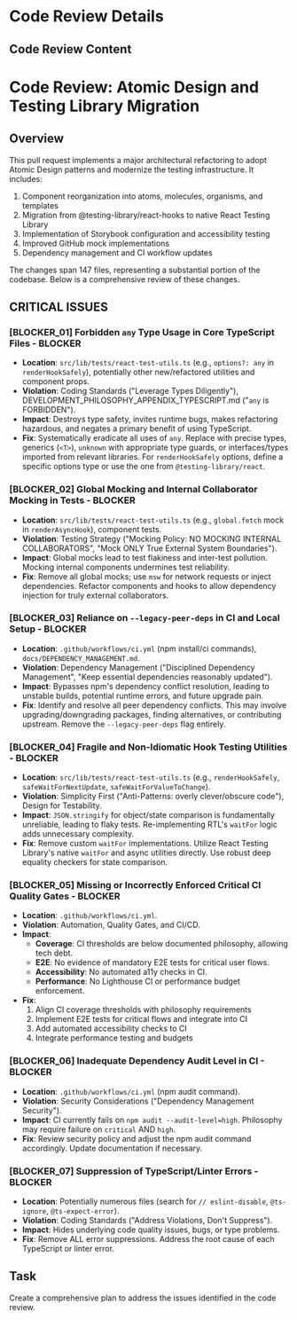 # Code Review Details

## Code Review Content
# Code Review: Atomic Design and Testing Library Migration

## Overview
This pull request implements a major architectural refactoring to adopt Atomic Design patterns and modernize the testing infrastructure. It includes:

1. Component reorganization into atoms, molecules, organisms, and templates
2. Migration from @testing-library/react-hooks to native React Testing Library
3. Implementation of Storybook configuration and accessibility testing
4. Improved GitHub mock implementations
5. Dependency management and CI workflow updates

The changes span 147 files, representing a substantial portion of the codebase. Below is a comprehensive review of these changes.

## CRITICAL ISSUES

### [BLOCKER_01] Forbidden `any` Type Usage in Core TypeScript Files - BLOCKER
- **Location**: `src/lib/tests/react-test-utils.ts` (e.g., `options?: any` in `renderHookSafely`), potentially other new/refactored utilities and component props.
- **Violation**: Coding Standards ("Leverage Types Diligently"), DEVELOPMENT_PHILOSOPHY_APPENDIX_TYPESCRIPT.md ("`any` is FORBIDDEN").
- **Impact**: Destroys type safety, invites runtime bugs, makes refactoring hazardous, and negates a primary benefit of using TypeScript.
- **Fix**: Systematically eradicate all uses of `any`. Replace with precise types, generics (`<T>`), `unknown` with appropriate type guards, or interfaces/types imported from relevant libraries. For `renderHookSafely` options, define a specific options type or use the one from `@testing-library/react`.

### [BLOCKER_02] Global Mocking and Internal Collaborator Mocking in Tests - BLOCKER
- **Location**: `src/lib/tests/react-test-utils.ts` (e.g., `global.fetch` mock in `renderAsyncHook`), component tests.
- **Violation**: Testing Strategy ("Mocking Policy: NO MOCKING INTERNAL COLLABORATORS", "Mock ONLY True External System Boundaries").
- **Impact**: Global mocks lead to test flakiness and inter-test pollution. Mocking internal components undermines test reliability.
- **Fix**: Remove all global mocks; use `msw` for network requests or inject dependencies. Refactor components and hooks to allow dependency injection for truly external collaborators.

### [BLOCKER_03] Reliance on `--legacy-peer-deps` in CI and Local Setup - BLOCKER
- **Location**: `.github/workflows/ci.yml` (npm install/ci commands), `docs/DEPENDENCY_MANAGEMENT.md`.
- **Violation**: Dependency Management ("Disciplined Dependency Management", "Keep essential dependencies reasonably updated").
- **Impact**: Bypasses npm's dependency conflict resolution, leading to unstable builds, potential runtime errors, and future upgrade pain.
- **Fix**: Identify and resolve all peer dependency conflicts. This may involve upgrading/downgrading packages, finding alternatives, or contributing upstream. Remove the `--legacy-peer-deps` flag entirely.

### [BLOCKER_04] Fragile and Non-Idiomatic Hook Testing Utilities - BLOCKER
- **Location**: `src/lib/tests/react-test-utils.ts` (e.g., `renderHookSafely`, `safeWaitForNextUpdate`, `safeWaitForValueToChange`).
- **Violation**: Simplicity First ("Anti-Patterns: overly clever/obscure code"), Design for Testability.
- **Impact**: `JSON.stringify` for object/state comparison is fundamentally unreliable, leading to flaky tests. Re-implementing RTL's `waitFor` logic adds unnecessary complexity.
- **Fix**: Remove custom `waitFor` implementations. Utilize React Testing Library's native `waitFor` and async utilities directly. Use robust deep equality checkers for state comparison.

### [BLOCKER_05] Missing or Incorrectly Enforced Critical CI Quality Gates - BLOCKER
- **Location**: `.github/workflows/ci.yml`.
- **Violation**: Automation, Quality Gates, and CI/CD.
- **Impact**:
    - **Coverage**: CI thresholds are below documented philosophy, allowing tech debt.
    - **E2E**: No evidence of mandatory E2E tests for critical user flows.
    - **Accessibility**: No automated a11y checks in CI.
    - **Performance**: No Lighthouse CI or performance budget enforcement.
- **Fix**:
    1. Align CI coverage thresholds with philosophy requirements
    2. Implement E2E tests for critical flows and integrate into CI
    3. Add automated accessibility checks to CI
    4. Integrate performance testing and budgets

### [BLOCKER_06] Inadequate Dependency Audit Level in CI - BLOCKER
- **Location**: `.github/workflows/ci.yml` (npm audit command).
- **Violation**: Security Considerations ("Dependency Management Security").
- **Impact**: CI currently fails on `npm audit --audit-level=high`. Philosophy may require failure on `critical` AND `high`.
- **Fix**: Review security policy and adjust the npm audit command accordingly. Update documentation if necessary.

### [BLOCKER_07] Suppression of TypeScript/Linter Errors - BLOCKER
- **Location**: Potentially numerous files (search for `// eslint-disable`, `@ts-ignore`, `@ts-expect-error`).
- **Violation**: Coding Standards ("Address Violations, Don't Suppress").
- **Impact**: Hides underlying code quality issues, bugs, or type problems.
- **Fix**: Remove ALL error suppressions. Address the root cause of each TypeScript or linter error.

## Task
Create a comprehensive plan to address the issues identified in the code review.